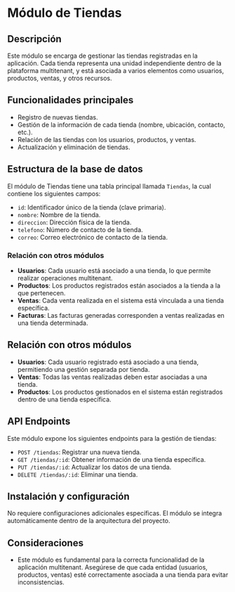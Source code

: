 # Módulo de Tiendas

## Descripción
Este módulo se encarga de gestionar las tiendas registradas en la aplicación. Cada tienda representa una unidad independiente dentro de la plataforma multitenant, y está asociada a varios elementos como usuarios, productos, ventas, y otros recursos.

## Funcionalidades principales
- Registro de nuevas tiendas.
- Gestión de la información de cada tienda (nombre, ubicación, contacto, etc.).
- Relación de las tiendas con los usuarios, productos, y ventas.
- Actualización y eliminación de tiendas.

## Estructura de la base de datos
El módulo de Tiendas tiene una tabla principal llamada `Tiendas`, la cual contiene los siguientes campos:
- `id`: Identificador único de la tienda (clave primaria).
- `nombre`: Nombre de la tienda.
- `direccion`: Dirección física de la tienda.
- `telefono`: Número de contacto de la tienda.
- `correo`: Correo electrónico de contacto de la tienda.

### Relación con otros módulos
- **Usuarios**: Cada usuario está asociado a una tienda, lo que permite realizar operaciones multitenant. 
- **Productos**: Los productos registrados están asociados a la tienda a la que pertenecen.
- **Ventas**: Cada venta realizada en el sistema está vinculada a una tienda específica.
- **Facturas**: Las facturas generadas corresponden a ventas realizadas en una tienda determinada.

## Relación con otros módulos
- **Usuarios**: Cada usuario registrado está asociado a una tienda, permitiendo una gestión separada por tienda.
- **Ventas**: Todas las ventas realizadas deben estar asociadas a una tienda.
- **Productos**: Los productos gestionados en el sistema están registrados dentro de una tienda específica.

## API Endpoints
Este módulo expone los siguientes endpoints para la gestión de tiendas:

- `POST /tiendas`: Registrar una nueva tienda.
- `GET /tiendas/:id`: Obtener información de una tienda específica.
- `PUT /tiendas/:id`: Actualizar los datos de una tienda.
- `DELETE /tiendas/:id`: Eliminar una tienda.

## Instalación y configuración
No requiere configuraciones adicionales específicas. El módulo se integra automáticamente dentro de la arquitectura del proyecto.

## Consideraciones
- Este módulo es fundamental para la correcta funcionalidad de la aplicación multitenant. Asegúrese de que cada entidad (usuarios, productos, ventas) esté correctamente asociada a una tienda para evitar inconsistencias.
